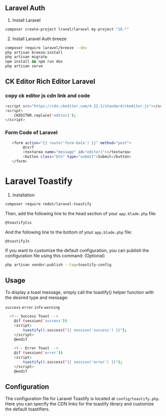 ## Laravel Auth

1. Install Laravel
```bash
composer create-project lravel/laravel my-project "10.*"
```

2. Install Laravel Auth breeze
```bash
composer require laravel/breeze --dev
php artisan breeze:install
php artisan migrate
npm install && npm run dev
php artisan serve
```

## CK Editor Rich Editor Laravel

### copy ck editor js cdn link and code
```bash
<script src="https://cdn.ckeditor.com/4.22.1/standard/ckeditor.js"></script>
<script>
    CKEDITOR.replace('editor1');
</script>
```

### Form Code of Laravel
```bash
   <form action="{{ route('form-data') }}" method="post">
        @csrf
        <textarea name="message" id="editor1"></textarea>        
        <button class="btn" type="submit">Submit</button>
   </form>
```

# Laravel Toastify
1. Installation
```bash
composer require redot/laravel-toastify
```

Then, add the following line to the head section of your `app.blade.php` file:
```bash
@toastifyCss
```
And the following line to the bottom of your `app.blade.php` file:
```bash
@toastifyJs
```
If you want to customize the default configuration, you can publish the configuration file using this command: (Optional)


```bash
php artisan vendor:publish --tag=toastify-config
```

## Usage
To display a toast message, simply call the toastify() helper function with the desired type and message: 

`success`
`error`
`info`
`warning`

```bash
  <!-- Success Toast -->
    @if (session('success'))
    <script>
        toastify().success("{{ session('success') }}");
    </script>
    @endif

    <!-- Error Toast -->
    @if (session('error'))
    <script>
        toastify().success("{{ session('error') }}");
    </script>
    @endif
```

## Configuration
The configuration file for Laravel Toastify is located at `config/toastify.php`. Here you can specify the CDN links for the toastify library and customize the default toastifiers.